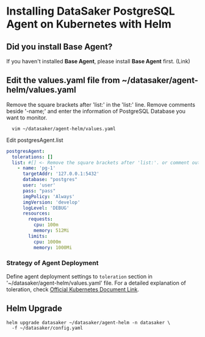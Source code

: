 # Installing DataSaker PostgreSQL Agent on Kubernetes with Helm

## Did you install Base Agent?

If you haven't installed **Base Agent**, please install **Base Agent** first. (Link)

## Edit the values.yaml file from ~/datasaker/agent-helm/values.yaml

Remove the square brackets after 'list:' in the 'list:' line.
Remove comments beside '-name;' and enter the information of PostgreSQL Database you want to monitor.

```shell
  vim ~/datasaker/agent-helm/values.yaml
```

Edit postgresAgent.list

```yaml
postgresAgent:
  tolerations: []
  list: #[] <- Remove the square brackets after 'list:'. or comment out the brackets.
    - name: 'pg-1'
      targetAddr: '127.0.0.1:5432'
      database: "postgres"
      user: 'user'
      pass: "pass"
      imgPolicy: 'Always'
      imgVersion: 'develop'
      logLevel: 'DEBUG'
      resources:
        requests:
          cpu: 100m
          memory: 512Mi
        limits:
          cpu: 1000m
          memory: 1000Mi
```

### Strategy of Agent Deployment

Define agent deployment settings to `toleration` section in '~/datasaker/agent-helm/values.yaml' file. For a detailed explanation of toleration, check [Official Kubernetes Document Link](https://kubernetes.io/docs/concepts/scheduling-eviction/taint-and-toleration/).

## Helm Upgrade

```shell
helm upgrade datasaker ~/datasaker/agent-helm -n datasaker \
  -f ~/datasaker/config.yaml
```
